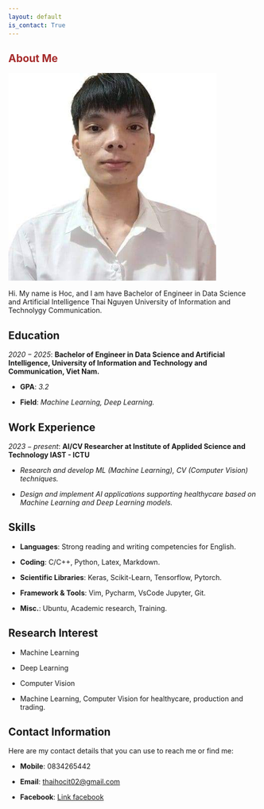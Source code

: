 ```yaml
---
layout: default
is_contact: True
---
```


<h2 style="color: brown;">About Me</h2>

<img class="profile-picture" src="images/avatar.jpg">

Hi. My name is Hoc, and I am have Bachelor of Engineer in Data Science and Artificial Intelligence Thai Nguyen University of Information and Technolygy Communication.

## Education

<i class="fa-light fa-heart"></i>
*$2020 - 2025$*: **Bachelor of Engineer in Data Science and Artificial Intelligence, University of Information and Technology and Communication, Viet Nam.**

* **GPA**: *3.2*

* **Field**: *Machine Learning, Deep Learning.*

## Work Experience

*$2023 - present$*: **AI/CV Researcher at Institute of Applided Science and Technology IAST - ICTU**

* *Research and develop ML (Machine Learning), CV (Computer Vision) techniques.*

* *Design and implement AI applications supporting healthycare based on Machine Learning and Deep Learning models.*

## Skills

* **Languages**: Strong reading and writing competencies for English.

* **Coding**: C/C++, Python, Latex, Markdown.

* **Scientific Libraries**: Keras, Scikit-Learn, Tensorflow, Pytorch.

* **Framework & Tools**: Vim, Pycharm, VsCode Jupyter, Git.

* **Misc.**: Ubuntu, Academic research, Training.

## Research Interest
* Machine Learning

* Deep Learning

* Computer Vision

* Machine Learning, Computer Vision for healthycare, production and trading.

## Contact Information
Here are my contact details that you can use to reach me or find me:

* **Mobile**: 0834265442

* **Email**: thaihocit02@gmail.com

* **Facebook**: [Link facebook](https://www.facebook.com/NguyenThaiHoc.IT)